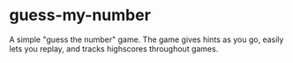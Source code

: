# guess-my-number
A simple "guess the number" game. The game gives hints as you go, easily lets you replay, and tracks highscores throughout games. 
